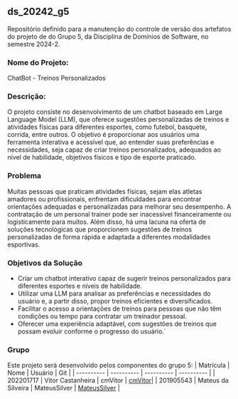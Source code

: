 
## ds_20242_g5

Repositório definido para a manutenção do controle de versão dos artefatos do projeto de do Grupo 5, da Disciplina de Domínios de Software, no semestre 2024-2.

  

### Nome do Projeto:

ChatBot - Treinos Personalizados

  

### Descrição:

  O projeto consiste no desenvolvimento de um chatbot baseado em Large Language Model (LLM), que oferece sugestões personalizadas de treinos e atividades físicas para diferentes esportes, como futebol, basquete, corrida, entre outros. O objetivo é proporcionar aos usuários uma ferramenta interativa e acessível que, ao entender suas preferências e necessidades, seja capaz de criar treinos personalizados, adequados ao nível de habilidade, objetivos físicos e tipo de esporte praticado.

  

### Problema

  Muitas pessoas que praticam atividades físicas, sejam elas atletas amadores ou profissionais, enfrentam dificuldades para encontrar orientações adequadas e personalizadas para melhorar seu desempenho. A contratação de um personal trainer pode ser inacessível financeiramente ou logisticamente para muitos. Além disso, há uma lacuna na oferta de soluções tecnológicas que proporcionem sugestões de treinos personalizadas de forma rápida e adaptada a diferentes modalidades esportivas.

  

### Objetivos da Solução

- Criar um chatbot interativo capaz de sugerir treinos personalizados para diferentes esportes e níveis de habilidade.
- Utilizar uma LLM para analisar as preferências e necessidades do usuário e, a partir disso, propor treinos eficientes e diversificados.
- Facilitar o acesso a orientações de treinos para pessoas que não têm condições ou tempo para contratar um treinador pessoal.
- Oferecer uma experiência adaptável, com sugestões de treinos que possam evoluir conforme o progresso do usuário.`

  

### Grupo

Este projeto será desenvolvido pelos componentes do grupo 5:
| Matrícula | Nome | Usuário | Git |
| ---------- | ---------- | ---------- | ---------- |
| 202201717 | Vitor Castanheira | cmVitor | [cmVitor](https://github.com/cmVitor)|
| 201905543 | Mateus da Silveira | MateusSilver | [MateusSilver](https://github.com/MateusSilver) |

